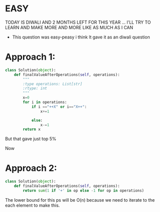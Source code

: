 # EASY 

TODAY IS DIWALI AND 2 MONTHS LEFT FOR THIS YEAR ... I'LL TRY TO LEARN AND MAKE MORE AND MORE LIKE AS MUCH AS I CAN

* This question was easy-peasy i think lt gave it as an diwali question

# Approach 1:
```python
class Solution(object):
    def finalValueAfterOperations(self, operations):
        """
        :type operations: List[str]
        :rtype: int
        """
        x=0
        for i in operations:
            if i =="++X" or i=="X++":
                x+=1

            else:
                x-=1
        return x
```
But that gave just top 5%

Now 
# Approach 2:
```python
class Solution(object):
    def finalValueAfterOperations(self, operations):
        return sum(1 if '+' in op else -1 for op in operations)

```

The lower bound for this ps will be O(n) because we need to iterate to the each element to make this.
